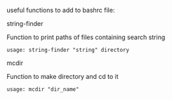 useful functions to add to bashrc file:

string-finder

Function to print paths of files containing search string

	usage: string-finder "string" directory


mcdir

Function to make directory and cd to it

	usage: mcdir "dir_name"
